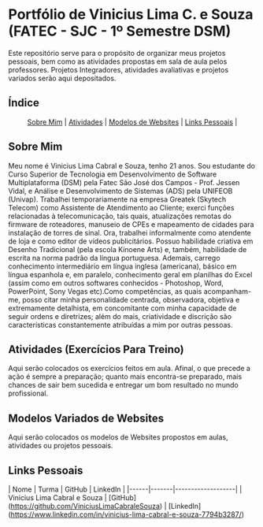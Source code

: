 # Portfólio de Vinicius Lima C. e Souza (FATEC - SJC - 1º Semestre DSM)

Este repositório serve para o propósito de organizar meus projetos pessoais, bem como as atividades propostas em sala de aula pelos professores. Projetos Integradores, atividades avaliativas e projetos variados serão aqui depositados.

## Índice

<p style="text-align: center">
    <a href="#about">Sobre Mim</a> |
    <a href="#ativs">Atividades</a> |
    <a href="#model">Modelos de Websites</a> |
    <a href="#links">Links Pessoais</a> |
</p>
<span id="about">
  
## Sobre Mim

Meu nome é Vinicius Lima Cabral e Souza, tenho 21 anos. Sou estudante do Curso Superior de Tecnologia em Desenvolvimento de Software Multiplataforma (DSM) pela Fatec São José dos Campos - Prof. Jessen Vidal, e Análise e Desenvolvimento de Sistemas (ADS) pela UNIFEOB (Univap). Trabalhei temporariamente na empresa Greatek (Skytech Telecom) como Assistente de Atendimento ao Cliente; exerci funções relacionadas à telecomunicação, tais quais, atualizações remotas do firmware de roteadores, manuseio de CPEs e mapeamento de cidades para instalação de torres de sinal. Ora, trabalhei informalmente como atendente de loja e como editor de vídeos publicitários.
Possuo habilidade criativa em Desenho Tradicional (pela escola Kinoene Arts) e, também, habilidade de escrita na norma padrão da língua portuguesa. Ademais, carrego conhecimento intermediário em língua inglesa (americana), básico em língua espanhola e, em paralelo, conhecimento geral em planilhas do Excel (assim como em outros softwares conhecidos - Photoshop, Word, PowerPoint, Sony Vegas etc).Como competências, as quais acompanham-me, posso citar minha personalidade centrada, observadora, objetiva e extremamente detalhista, em concomitante com minha capacidade de seguir ordens e diretrizes; além do mais, criatividade e discrição são características constantemente atribuídas a mim por outras pessoas.

<span id="ativs">
    
## Atividades (Exercícios Para Treino)

Aqui serão colocados os exercícios feitos em aula. Afinal, o que precede a ação é sempre a preparação; quanto mais encontra-se preparado, mais chances de sair bem sucedida e entregar um bom resultado no mundo profissional.

<span id="model">
    
## Modelos Variados de Websites

Aqui serão colocados os modelos de Websites propostos em aulas, atividades ou projetos pessoais.

<span id="links">
    
## Links Pessoais

| Nome | Turma | GitHub | LinkedIn |
|------|-------|-------------------|
| Vinicius Lima Cabral e Souza | [GitHub] (https://github.com/ViniciusLimaCabraleSouza) | [LinkedIn] (https://www.linkedin.com/in/vinicius-lima-cabral-e-souza-7794b3287/)
